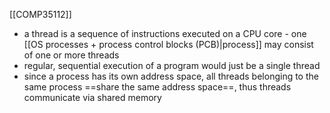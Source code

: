 [[COMP35112]]

- a thread is a sequence of instructions executed on a CPU core - one [[OS processes + process control blocks (PCB)|process]] may consist of one or more threads
- regular, sequential execution of a program would just be a single thread
- since a process has its own address space, all threads belonging to the same process ==share the same address space==, thus threads communicate via shared memory